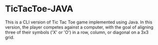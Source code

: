 # TicTacToe-JAVA
This is a CLI version of Tic Tac Toe game implemented using Java. In this version, the player competes against a computer, with the goal of aligning three of their symbols ('X' or 'O') in a row, column, or diagonal on a 3x3 grid. 
